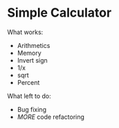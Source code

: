 # Simple Calculator
What works:
- Arithmetics
- Memory
- Invert sign
- 1/x
- sqrt
- Percent

What left to do:
- Bug fixing
- *MORE* code refactoring